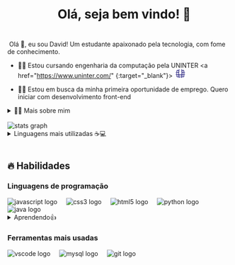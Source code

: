 <!--título-->
<div id="user-content-toc">
  <ul align="center">
    <summary><h1 style="display: inline-block">Olá, seja bem vindo! 👋</h1></summary>
</div>

###

<!-- Presentation -->
<p>
  Olá 👋, eu sou David! Um estudante apaixonado pela tecnologia, com fome de conhecimento.

  - 👨‍🎓 Estou cursando engenharia da computação pela UNINTER <a href="https://www.uninter.com/" {:target="_blank"}> <img src="imagens/UNINTER2.png" height="20"> </a>

  - 👨‍💻 Estou em busca da minha primeira oportunidade de emprego. Quero iniciar com desenvolvimento front-end
</p>

<!-- Dropdown -->
<details>
  <summary>👨‍💻 Mais sobre mim</summary>

  - 💬 Tenho 22 anos e atualmente moro no Brasil. Tenho muito interesse em tecnologia e por isso me dedico a aprender tudo que for possível. Além da faculdade de engenharia da computação, estou atualmente me dedicando a cursos de JavaScript, HTML e CSS. Tenho interesse de continuar estudando Python, SQL, C, C++ e  C#. Tenho interesse em trabalhar com front-end, mas futuramente vou aprender mais sobre desenvolvimento full stack.

  - ⚡ Estou com mais interesse em livros ultimamente, mas também leio mangás e quadrinhos, além de gostar de assistir animações, treinar e jogar.
</details><br>

<!-- Links -->
<!-- [![Youtube](https://img.shields.io/badge/YouTube-FF0000?style=for-the-badge&logo=youtube&logoColor=white)](https://www.youtube.com/channel/UC177sCc63-aazx2T3n1LGWg)
[![Instagram](https://img.shields.io/badge/Instagram-E4405F?style=for-the-badge&logo=instagram&logoColor=white)](https://www.instagram.com/toquinhaman/)
[![LinkedIn](https://img.shields.io/badge/LinkedIn-0077B5?style=for-the-badge&logo=linkedin&logoColor=white)](https://www.linkedin.com/in/christian-oliveira-925532257/)
[![Kaggle](https://img.shields.io/badge/Kaggle-20BEFF?style=for-the-badge&logo=Kaggle&logoColor=white)](https://www.kaggle.com/variablebee) -->

<!-- GithubStats -->
<!-- ![David-R-Cardoso GitHub stats](https://github-readme-stats.vercel.app/api?username=David-R-Cardoso&show_icons=true&theme=dark) -->

<img src="https://github-readme-stats.vercel.app/api?username=David-R-Cardoso&hide_title=false&hide_rank=false&show_icons=true&include_all_commits=true&count_private=true&disable_animations=false&theme=dark&locale=en&hide_border=false&order=1" height="150" alt="stats graph"  />

<details>

  <summary>Linguagens mais utilizadas ☕💻</summary>

<!-- [![Top Langs](https://github-readme-stats.vercel.app/api/top-langs/?username=David-R-Cardoso)](https://github.com/anuraghazra/github-readme-stats) -->

 <img src="https://github-readme-stats.vercel.app/api/top-langs?username=David-R-Cardoso&locale=en&hide_title=false&layout=compact&card_width=320&langs_count=5&theme=dark&hide_border=false&order=2" height="150" alt="languages graph"  />

</details><br>


<!-- Portfolio -->
<!--## Portfolio:
 - [Python - Exploratory data analysis](https://github.com/VariableBee/EDA_Loggi)
- [Google Data Studio - COVID-19 Interactive Dashboard](https://github.com/VariableBee/COVID_19_DASHBOARD)
- [SQL - Querying and analyzing data with AWS Athena](https://github.com/VariableBee/AWS_Athena_Queries)
- [C - Registration and query system](https://github.com/VariableBee/Cartorio) -->

<!-- GIF -->
<!-- <p align="left">
  <img align="center" src="https://github.com/VariableBee/VariableBee/assets/77739311/4e9f41af-6b57-49a7-b15a-74322e96b4d7" alt="Imagem">
</p> -->

## 🔥 Habilidades

<!-- Skills: Programming Languages -->
<div align="left">
    <h3>Linguagens de programação</h3>
  <img src="https://cdn.jsdelivr.net/gh/devicons/devicon/icons/javascript/javascript-original.svg" height="35" alt="javascript logo"  />
  <img width="12" />
  <img src="https://cdn.jsdelivr.net/gh/devicons/devicon/icons/css3/css3-original.svg" height="35" alt="css3 logo"  />
  <img width="12" />
  <img src="https://cdn.jsdelivr.net/gh/devicons/devicon/icons/html5/html5-original.svg" height="35" alt="html5 logo"  />
  <img width="12" />
  <img src="https://cdn.jsdelivr.net/gh/devicons/devicon/icons/python/python-original.svg" height="35" alt="python logo"  />
  <img width="12" />
  <img src="https://cdn.jsdelivr.net/gh/devicons/devicon/icons/java/java-original.svg" height="35" alt="java logo"  />

<details>
    <summary>Aprendendo👍</summary>
    <!-- <img width="12" /> -->
    <img width="12" />
    <img src="https://cdn.jsdelivr.net/gh/devicons/devicon/icons/c/c-original.svg" height="35" alt="c logo"  />
    <img width="12" />
    <img src="https://cdn.jsdelivr.net/gh/devicons/devicon/icons/cplusplus/cplusplus-original.svg" height="35" alt="cplusplus logo"  />
    <img width="12" />
    <img src="https://cdn.jsdelivr.net/gh/devicons/devicon/icons/csharp/csharp-original.svg" height="35" alt="csharp logo"  />
  </details>
</div>

<div align="left">
<h3>Ferramentas mais usadas</h3>
  <img src="https://cdn.jsdelivr.net/gh/devicons/devicon/icons/vscode/vscode-original.svg" height="40" alt="vscode logo"  />
  <img width="12" />
  <img src="https://cdn.jsdelivr.net/gh/devicons/devicon/icons/mysql/mysql-original.svg" height="40" alt="mysql logo"  />
  <img width="12" />
  <img src="https://cdn.jsdelivr.net/gh/devicons/devicon/icons/git/git-original.svg" height="40" alt="git logo"  />
</div>

###
